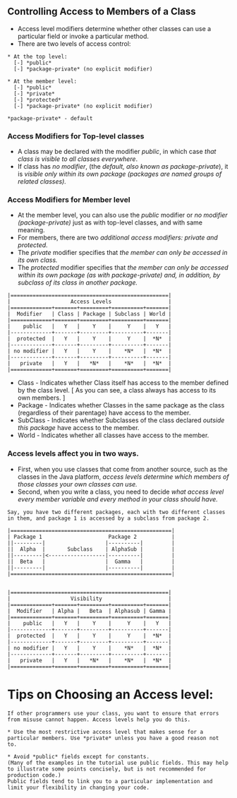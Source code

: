 ## Controlling Access to Members of a Class
* Access level modifiers determine whether other classes can use a particular field or invoke a particular method.
* There are two levels of access control:
```
* At the top level:
  [-] *public*
  [-] *package-private* (no explicit modifier)

* At the member level:
  [-] *public*
  [-] *private*
  [-] *protected*
  [-] *package-private* (no explicit modifier)

*package-private* - default
```
### Access Modifiers for Top-level classes
* A class may be declared with the modifier *public*, in which case *that class is visible to all classes everywhere*.
* If class has *no modifier*, (the *default, also known as package-private*), it is *visible only within its own package (packages are named groups of related classes).*

### Access Modifiers for Member level
* At the member level, you can also use the *public* modifier or *no modifier (package-private)* just as with top-level classes, and with same meaning.
* For members, there are two *additional access modifiers: private and protected.*
* The *private* modifier specifies that *the member can only be accessed in its own class.*
* The *protected* modifier specifies that *the member can only be accessed within its own package (as with package-private) and, in addition, by subclass of its class in another package.*
```
|==================================================|
|                   Access Levels                  |
|=============+=======+=========+==========+=======|
|  Modifier   | Class | Package | Subclass | World |
|=============+=======+=========+==========+=======|
|    public   |   Y   |    Y    |     Y    |   Y   |
|-------------+-------+---------+----------+-------|
|  protected  |   Y   |    Y    |     Y    |  *N*  |
|-------------+-------+---------+----------+-------|
| no modifier |   Y   |    Y    |    *N*   |  *N*  |
|-------------+-------+---------+----------+-------|
|   private   |   Y   |   *N*   |    *N*   |  *N*  |
|=============+=======+=========+==========+=======|
```
* Class 	- Indicates whether Class itself has access to the member defined by the class level. [ As you can see, a class always has access to its own members. ]
* Package 	- Indicates whether Classes in the same package as the class (regardless of their parentage) have access to the member.
* SubClass 	- Indicates whether Subclasses of the class declared *outside this package* have access to the member.
* World		- Indicates whether all classes have access to the member. 

### Access levels affect you in two ways.
* First, when you use classes that come from another source, such as the classes in the Java platform, *access levels determine which members of those classes your own classes can use.*
* Second, when you write a class, you need to decide *what access level every member variable and every method in your class should have.*
```
Say, you have two different packages, each with two different classes in them, and package 1 is accessed by a subclass from package 2.

|===================================================|
| Package 1                     Package 2           |
||---------|                   |----------|         |
||  Alpha  |       Subclass    | AlphaSub |         |
||---------|<------------------|----------|         |
||  Beta   |                   |  Gamma   |         |
||---------|                   |----------|         |
|===================================================|


|==================================================|
|                   Visibility                     |
|=============+=======+=========+==========+=======|
|  Modifier   | Alpha |   Beta  | Alphasub | Gamma |
|=============+=======+=========+==========+=======|
|    public   |   Y   |    Y    |     Y    |   Y   |
|-------------+-------+---------+----------+-------|
|  protected  |   Y   |    Y    |     Y    |  *N*  |
|-------------+-------+---------+----------+-------|
| no modifier |   Y   |    Y    |    *N*   |  *N*  |
|-------------+-------+---------+----------+-------|
|   private   |   Y   |   *N*   |    *N*   |  *N*  |
|=============+=======+=========+==========+=======|
```

# Tips on Choosing an Access level:
```
If other programmers use your class, you want to ensure that errors from misuse cannot happen. Access levels help you do this.

* Use the most restrictive access level that makes sense for a particular members. Use *private* unless you have a good reason not to.

* Avoid *public* fields except for constants.
(Many of the examples in the tutorial use public fields. This may help to illustrate some points concisely, but is not recommended for production code.)
Public fields tend to link you to a particular implementation and limit your flexibility in changing your code.
```

